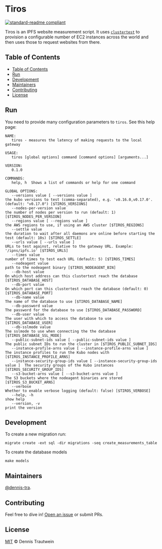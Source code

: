 # Tiros
[![standard-readme compliant](https://img.shields.io/badge/readme%20style-standard-brightgreen.svg?style=flat-square)](https://github.com/RichardLitt/standard-readme)

Tiros is an IPFS website measurement script. It uses [`clustertest`](https://github.com/gusegger/clustertest) to provision a configurable number of EC2 instances across the world and then uses those to request websites from there. 

## Table of Contents

- [Table of Contents](#table-of-contents)
- [Run](#run)
- [Development](#development)
- [Maintainers](#maintainers)
- [Contributing](#contributing)
- [License](#license)

## Run

You need to provide many configuration parameters to `tiros`. See this help page:

```text
NAME:
   tiros - measures the latency of making requests to the local gateway

USAGE:
   tiros [global options] command [command options] [arguments...]

VERSION:
   0.1.0

COMMANDS:
   help, h  Shows a list of commands or help for one command

GLOBAL OPTIONS:
   --versions value [ --versions value ]                                        the kubo versions to test (comma-separated), e.g. 'v0.16.0,v0.17.0'. (default: "v0.17.0") [$TIROS_VERSIONS]
   --nodes-per-version value                                                    the number of nodes per version to run (default: 1) [$TIROS_NODES_PER_VERSION]
   --regions value [ --regions value ]                                          the AWS regions to use, if using an AWS cluster [$TIROS_REGIONS]
   --settle value                                                               the duration to wait after all daemons are online before starting the test (default: 10s) [$TIROS_SETTLE]
   --urls value [ --urls value ]                                                URLs to test against, relative to the gateway URL. Example: '/ipns/ipfs.io' [$TIROS_URLS]
   --times value                                                                number of times to test each URL (default: 5) [$TIROS_TIMES]
   --nodeagent value                                                            path to the nodeagent binary [$TIROS_NODEAGENT_BIN]
   --db-host value                                                              On which host address can this clustertest reach the database [$TIROS_DATABASE_HOST]
   --db-port value                                                              On which port can this clustertest reach the database (default: 0) [$TIROS_DATABASE_PORT]
   --db-name value                                                              The name of the database to use [$TIROS_DATABASE_NAME]
   --db-password value                                                          The password for the database to use [$TIROS_DATABASE_PASSWORD]
   --db-user value                                                              The user with which to access the database to use [$TIROS_DATABASE_USER]
   --db-sslmode value                                                           The sslmode to use when connecting the the database [$TIROS_DATABASE_SSL_MODE]
   --public-subnet-ids value [ --public-subnet-ids value ]                      The public subnet IDs to run the cluster in [$TIROS_PUBLIC_SUBNET_IDS]
   --instance-profile-arns value [ --instance-profile-arns value ]              The instance profiles to run the Kubo nodes with [$TIROS_INSTANCE_PROFILE_ARNS]
   --instance-security-group-ids value [ --instance-security-group-ids value ]  The security groups of the Kubo instances [$TIROS_SECURITY_GROUP_IDS]
   --s3-bucket-arns value [ --s3-bucket-arns value ]                            The S3 buckets where the nodeagent binaries are stored [$TIROS_S3_BUCKET_ARNS]
   --verbose                                                                    Whether to enable verbose logging (default: false) [$TIROS_VERBOSE]
   --help, -h                                                                   show help
   --version, -v                                                                print the version
```

## Development

To create a new migration run:

```shell
migrate create -ext sql -dir migrations -seq create_measurements_table
```

To create the database models

```shell
make models
```

## Maintainers

[@dennis-tra](https://github.com/dennis-tra).

## Contributing

Feel free to dive in! [Open an issue](https://github.com/RichardLitt/standard-readme/issues/new) or submit PRs.

## License

[MIT](LICENSE) © Dennis Trautwein
